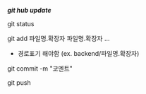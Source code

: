 ***git hub update***

git status

git add 파일명.확장자 파일명.확장자 ...
* 경로표기 해야함 (ex. backend/파일명.확장자)

git commit -m "코멘트"

git push

